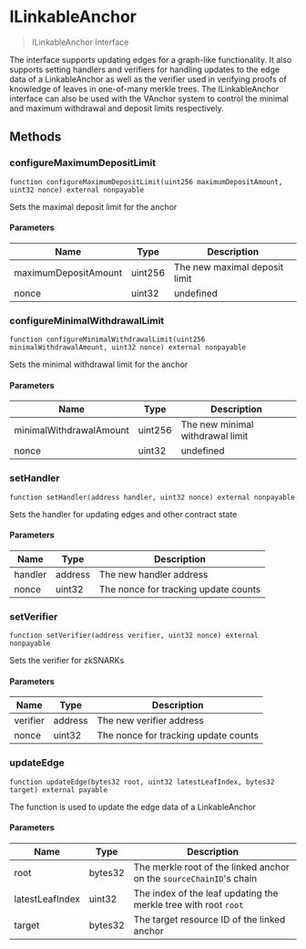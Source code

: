 # ILinkableAnchor



> ILinkableAnchor Interface

The interface supports updating edges for a graph-like functionality. It also supports setting handlers and verifiers for handling updates to the edge data of a LinkableAnchor as well as the verifier used in verifying proofs of knowledge of leaves in one-of-many merkle trees. The ILinkableAnchor interface can also be used with the VAnchor system to control the minimal and maximum withdrawal and deposit limits respectively.



## Methods

### configureMaximumDepositLimit

```solidity
function configureMaximumDepositLimit(uint256 maximumDepositAmount, uint32 nonce) external nonpayable
```

Sets the maximal deposit limit for the anchor



#### Parameters

| Name | Type | Description |
|---|---|---|
| maximumDepositAmount | uint256 | The new maximal deposit limit
| nonce | uint32 | undefined

### configureMinimalWithdrawalLimit

```solidity
function configureMinimalWithdrawalLimit(uint256 minimalWithdrawalAmount, uint32 nonce) external nonpayable
```

Sets the minimal withdrawal limit for the anchor



#### Parameters

| Name | Type | Description |
|---|---|---|
| minimalWithdrawalAmount | uint256 | The new minimal withdrawal limit
| nonce | uint32 | undefined

### setHandler

```solidity
function setHandler(address handler, uint32 nonce) external nonpayable
```

Sets the handler for updating edges and other contract state



#### Parameters

| Name | Type | Description |
|---|---|---|
| handler | address | The new handler address
| nonce | uint32 | The nonce for tracking update counts

### setVerifier

```solidity
function setVerifier(address verifier, uint32 nonce) external nonpayable
```

Sets the verifier for zkSNARKs



#### Parameters

| Name | Type | Description |
|---|---|---|
| verifier | address | The new verifier address
| nonce | uint32 | The nonce for tracking update counts

### updateEdge

```solidity
function updateEdge(bytes32 root, uint32 latestLeafIndex, bytes32 target) external payable
```

The function is used to update the edge data of a LinkableAnchor



#### Parameters

| Name | Type | Description |
|---|---|---|
| root | bytes32 | The merkle root of the linked anchor on the  `sourceChainID`&#39;s chain
| latestLeafIndex | uint32 | The index of the leaf updating the merkle tree with root `root`
| target | bytes32 | The target resource ID of the linked anchor





